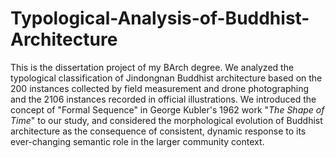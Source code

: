 # Typological-Analysis-of-Buddhist-Architecture
This is the dissertation project of my BArch degree. We analyzed the typological classification of Jindongnan Buddhist architecture based on the 200 instances collected by field measurement and drone photographing and the 2106 instances recorded in official illustrations. We introduced the concept of "Formal Sequence" in George Kubler's 1962 work "_The Shape of Time_" to our study, and considered the morphological evolution of Buddhist architecture as the consequence of consistent, dynamic response to its ever-changing semantic role in the larger community context.
